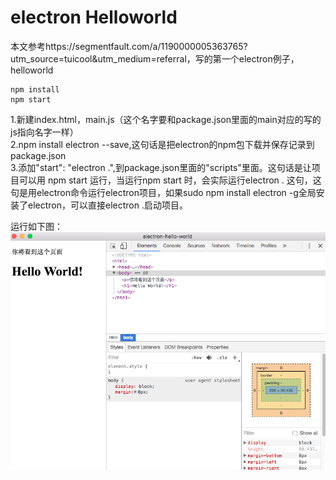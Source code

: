 # electron Helloworld  
本文参考https://segmentfault.com/a/1190000005363765?utm_source=tuicool&utm_medium=referral，写的第一个electron例子，helloworld
```  
npm install  
npm start  
```

1.新建index.html，main.js（这个名字要和package.json里面的main对应的写的js指向名字一样）  
2.npm install electron --save,这句话是把electron的npm包下载并保存记录到package.json  
3.添加"start": "electron .",到package.json里面的"scripts"里面。这句话是让项目可以用
npm start 运行，当运行npm start 时，会实际运行electron . 这句，这句是用electron命令运行electron项目，如果sudo npm install electron -g全局安装了electron，可以直接electron .启动项目。

运行如下图：  
![electron.png](./electron.png)